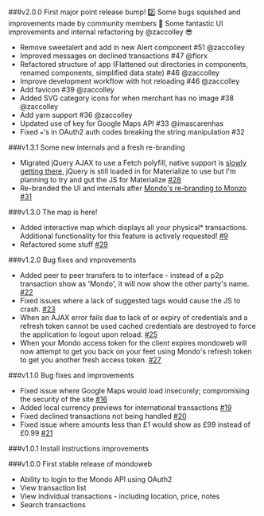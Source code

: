 ###v2.0.0
First major point release bump! :two:
Some bugs squished and improvements made by community members :tada:
Some fantastic UI improvements and internal refactoring by @zaccolley :sunglasses:

- Remove sweetalert and add in new Alert component #51 @zaccolley
- Improved messages on declined transactions #47 @florx
- Refactored structure of app (Flattened out directories in components, renamed components, simplified data state) #46 @zaccolley
- Improve development workflow with hot reloading #46 @zaccolley
- Add favicon #39 @zaccolley
- Added SVG category icons for when merchant has no image #38 @zaccolley
- Add yarn support #36 @zaccolley
- Updated use of key for Google Maps API #33 @imascarenhas
- Fixed `=`'s in OAuth2 auth codes breaking the string manipulation #32

###v1.3.1
Some new internals and a fresh re-branding

- Migrated jQuery AJAX to use a Fetch polyfill, native support is [slowly getting there](http://caniuse.com/#search=fetch), jQuery is still loaded in for Materialize to use but I'm planning to try and gut the JS for Materialize [#28](https://github.com/robcalcroft/monzoweb/issues/28)
- Re-branded the UI and internals after [Mondo's re-branding to Monzo](https://monzo.com/blog/2016/08/25/monzo/) [#31](https://github.com/robcalcroft/monzoweb/issues/31)

###v1.3.0
The map is here!

- Added interactive map which displays all your physical* transactions. Additional functionality for this feature is actively requested! [#9](https://github.com/robcalcroft/monzoweb/issues/9)
- Refactored some stuff [#29](https://github.com/robcalcroft/monzoweb/issues/29)

###v1.2.0
Bug fixes and improvements

- Added peer to peer transfers to to interface - instead of a p2p transaction show as 'Mondo', it will now show the other party's name. [#22](https://github.com/robcalcroft/monzoweb/issues/22)
- Fixed issues where a lack of suggested tags would cause the JS to crash. [#23](https://github.com/robcalcroft/monzoweb/issues/23)
- When an AJAX error fails due to lack of or expiry of credentials and a refresh token cannot be used cached credentials are destroyed to force the application to logout upon reload. [#25](https://github.com/robcalcroft/monzoweb/issues/25)
- When your Mondo access token for the client expires mondoweb will now attempt to get you back on your feet using Mondo's refresh token to get you another fresh access token. [#27](https://github.com/robcalcroft/monzoweb/issues/27)

###v1.1.0
Bug fixes and improvements

- Fixed issue where Google Maps would load insecurely; compromising the security of the site [#16](https://github.com/robcalcroft/monzoweb/issues/16)
- Added local currency previews for international transactions [#19](https://github.com/robcalcroft/monzoweb/issues/19)
- Fixed declined transactions not being handled [#20](https://github.com/robcalcroft/monzoweb/issues/20)
- Fixed issue where amounts less than £1 would show as £99 instead of £0.99 [#21](https://github.com/robcalcroft/monzoweb/issues/21)

###v1.0.1
Install instructions improvements

###v1.0.0
First stable release of mondoweb

- Ability to login to the Mondo API using OAuth2
- View transaction list
- View individual transactions - including location, price, notes
- Search transactions
